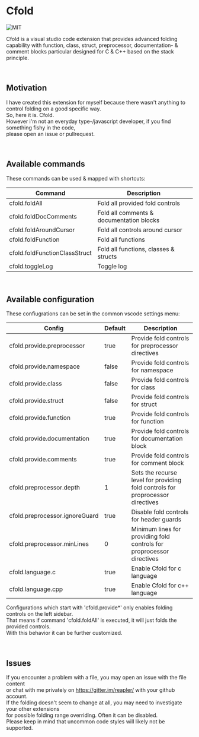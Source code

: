 Cfold
===========

![MIT](https://img.shields.io/badge/license-MIT-blue.svg)

Cfold is a visual studio code extension that provides advanced folding capability with function, class, struct, preprocessor, documentation- & comment blocks particular designed for C & C++ based on the stack principle.

<br>

## Motivation

I have created this extension for myself because there wasn't anything to control folding on a good specific way.<br>
So, here it is. Cfold.<br>
However i'm not an everyday type-/javascript developer, if you find something fishy in the code,<br>
please open an issue or pullrequest.

<br>

## Available commands

These commands can be used & mapped with shortcuts:

| Command                           |Description                               |
|-----------------------------------|------------------------------------------|
| cfold.foldAll                     | Fold all provided fold controls |
| cfold.foldDocComments             | Fold all comments & documentation blocks |
| cfold.foldAroundCursor            | Fold all controls around cursor |
| cfold.foldFunction                | Fold all functions |
| cfold.foldFunctionClassStruct     | Fold all functions, classes & structs |
| cfold.toggleLog                   | Toggle log |

<br>

## Available configuration

These confiugrations can be set in the common vscode settings menu:

| Config                            | Default   |Description                               |
|-----------------------------------|-----------|------------------------------------------|
| cfold.provide.preprocessor        | true      | Provide fold controls for preprocessor directives |
| cfold.provide.namespace           | false     | Provide fold controls for namespace |
| cfold.provide.class               | false     | Provide fold controls for class |
| cfold.provide.struct              | false     | Provide fold controls for struct |
| cfold.provide.function            | true      | Provide fold controls for function |
| cfold.provide.documentation       | true      | Provide fold controls for documentation block |
| cfold.provide.comments            | true      | Provide fold controls for comment block |
| cfold.preprocessor.depth          | 1         | Sets the recurse level for providing fold controls for proprocessor directives |
| cfold.preprocessor.ignoreGuard    | true      | Disable fold controls for header guards |
| cfold.preprocessor.minLines       | 0         | Minimum lines for providing fold controls for proprocessor directives |
| cfold.language.c                  | true      | Enable Cfold for c language |
| cfold.language.cpp                | true      | Enable Cfold for c++ language |

Configurations which start with 'cfold.provide*' only enables folding controls on the left sidebar.<br>
That means if command 'cfold.foldAll' is executed, it will just folds the provided controls.<br>
With this behavior it can be further customized.

<br>

## Issues

If you encounter a problem with a file, you may open an issue with the file content<br>
or chat with me privately on https://gitter.im/reapler/ with your github account.<br>
If the folding doesn't seem to change at all, you may need to investigate your other extensions<br>
for possible folding range overriding. Often it can be disabled.<br>
Please keep in mind that uncommon code styles will likely not be supported.<br>